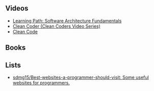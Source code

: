 Videos
-------
* [Learning Path: Software Architecture Fundamentals](https://www.safaribooksonline.com/learning-paths/learning-path-software/9781491987407)
* [Clean Coder (Clean Coders Video Series)](https://www.safaribooksonline.com/library/view/clean-coder-clean/9780134843803/)
* [Clean Code](https://www.safaribooksonline.com/library/view/clean-code/9780134661742/)

Books
-----


Lists
-----
* [sdmg15/Best-websites-a-programmer-should-visit: Some useful websites for programmers.](https://github.com/sdmg15/Best-websites-a-programmer-should-visit)